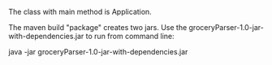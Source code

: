 The class with main method is Application.

The maven build "package" creates two jars. Use the groceryParser-1.0-jar-with-dependencies.jar to run from command line:

java -jar groceryParser-1.0-jar-with-dependencies.jar

